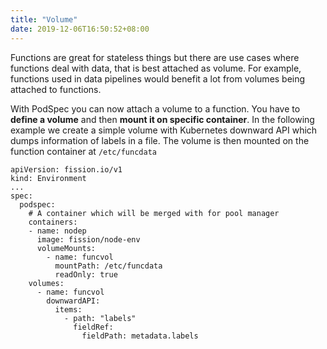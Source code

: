 ```yaml
---
title: "Volume"
date: 2019-12-06T16:50:52+08:00
---
```


Functions are great for stateless things but there are use cases where functions deal with data, 
that is best attached as volume. For example, functions used in data pipelines would benefit a lot 
from volumes being attached to functions. 

With PodSpec you can now attach a volume to a function. You have to **define a volume** and then 
**mount it on specific container**. In the following example we create a simple volume with Kubernetes 
downward API which dumps information of labels in a file. The volume is then mounted on the function 
container at `/etc/funcdata`

```
apiVersion: fission.io/v1
kind: Environment
...
spec:
  podspec:
    # A container which will be merged with for pool manager
    containers:
    - name: nodep
      image: fission/node-env
      volumeMounts:
        - name: funcvol
          mountPath: /etc/funcdata
          readOnly: true
    volumes:
      - name: funcvol
        downwardAPI:
          items:
            - path: "labels"
              fieldRef:
                fieldPath: metadata.labels
```
